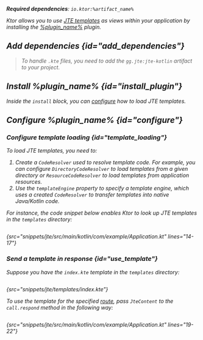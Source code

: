 [//]: # (title: JTE)

<var name="plugin_name" value="Jte"/>
<var name="package_name" value="io.ktor.server.jte"/>
<var name="artifact_name" value="ktor-server-jte"/>

<tldr>
<p>
<b>Required dependencies</b>: <code>io.ktor:%artifact_name%</code>
</p>
<var name="example_name" value="jte"/>
<include src="lib.topic" element-id="download_example"/>
</tldr>

Ktor allows you to use [JTE templates](https://github.com/casid/jte) as views within your application by installing the [%plugin_name%](https://api.ktor.io/ktor-server/ktor-server-plugins/ktor-server-jte/io.ktor.server.jte/-jte.html) plugin.


## Add dependencies {id="add_dependencies"}

<include src="lib.topic" element-id="add_ktor_artifact_intro"/>
<include src="lib.topic" element-id="add_ktor_artifact"/>

> To handle `.kte` files, you need to add the `gg.jte:jte-kotlin` artifact to your project.

## Install %plugin_name% {id="install_plugin"}

<include src="lib.topic" element-id="install_plugin"/>

Inside the `install` block, you can [configure](#configure) how to load JTE templates.


## Configure %plugin_name% {id="configure"}
### Configure template loading {id="template_loading"}
To load JTE templates, you need to:
1. Create a `CodeResolver` used to resolve template code. For example, you can configure `DirectoryCodeResolver` to load templates from a given directory or `ResourceCodeResolver` to load templates from application resources.
2. Use the `templateEngine` property to specify a template engine, which uses a created `CodeResolver` to transfer templates into native Java/Kotlin code.

For instance, the code snippet below enables Ktor to look up JTE templates in the `templates` directory:

```kotlin
```
{src="snippets/jte/src/main/kotlin/com/example/Application.kt" lines="14-17"}

### Send a template in response {id="use_template"}
Suppose you have the `index.kte` template in the `templates` directory:
```html
```
{src="snippets/jte/templates/index.kte"}

To use the template for the specified [route](Routing_in_Ktor.md), pass `JteContent` to the `call.respond` method in the following way:
```kotlin
```
{src="snippets/jte/src/main/kotlin/com/example/Application.kt" lines="19-22"}
